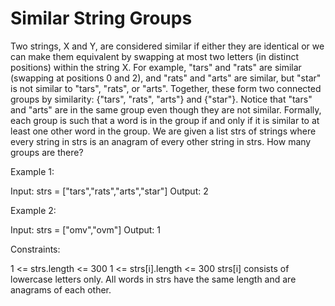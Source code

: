 # Similar String Groups

Two strings, X and Y, are considered similar if either they are identical or we can make them equivalent by swapping at most two letters (in distinct positions) within the string X.
For example, "tars" and "rats" are similar (swapping at positions 0 and 2), and "rats" and "arts" are similar, but "star" is not similar to "tars", "rats", or "arts".
Together, these form two connected groups by similarity: {"tars", "rats", "arts"} and {"star"}.  Notice that "tars" and "arts" are in the same group even though they are not similar.  Formally, each group is such that a word is in the group if and only if it is similar to at least one other word in the group.
We are given a list strs of strings where every string in strs is an anagram of every other string in strs. How many groups are there?

Example 1:

Input: strs = ["tars","rats","arts","star"]
Output: 2

Example 2:

Input: strs = ["omv","ovm"]
Output: 1

Constraints:

1 <= strs.length <= 300
1 <= strs[i].length <= 300
strs[i] consists of lowercase letters only.
All words in strs have the same length and are anagrams of each other.
